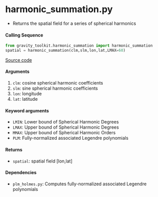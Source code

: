 harmonic_summation.py
====================

- Returns the spatial field for a series of spherical harmonics

#### Calling Sequence
```python
from gravity_toolkit.harmonic_summation import harmonic_summation
spatial = harmonic_summation(clm,slm,lon,lat,LMAX=60)
```
[Source code](https://github.com/tsutterley/read-GRACE-harmonics/blob/main/gravity_toolkit/harmonic_summation.py)

#### Arguments
1. `clm`: cosine spherical harmonic coefficients
2. `slm`: sine spherical harmonic coefficients
3. `lon`: longitude
4. `lat`: latitude

#### Keyword arguments
- `LMIN`: Lower bound of Spherical Harmonic Degrees
- `LMAX`: Upper bound of Spherical Harmonic Degrees
- `MMAX`: Upper bound of Spherical Harmonic Orders
- `PLM`: Fully-normalized associated Legendre polynomials

#### Returns
- `spatial`: spatial field [lon,lat]

#### Dependencies
- `plm_holmes.py`: Computes fully-normalized associated Legendre polynomials
